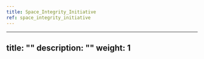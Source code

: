 ```yaml
---
title: Space_Integrity_Initiative
ref: space_integrity_initiative
---
```

---
title: ""
description: ""
weight: 1
---